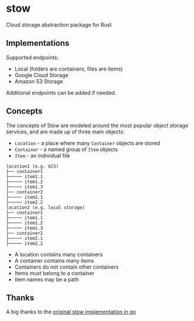 # stow
Cloud storage abstraction package for Rust

## Implementations

Supported endpoints:
* Local (folders are containers, files are items)
* Google Cloud Storage
* Amazon S3 Storage

Additional endpoints can be added if needed.

## Concepts

The concepts of Stow are modeled around the most popular object storage services, and are made up of three main objects:

* `Location` - a place where many `Container` objects are stored
* `Container` - a named group of `Item` objects
* `Item` - an individual file

```
location1 (e.g. GCS)
├── container1
├───── item1.1
├───── item1.2
├───── item1.3
├── container2
├───── item2.1
├───── item2.2
location2 (e.g. local storage)
├── container1
├───── item1.1
├───── item1.2
├───── item1.3
├── container2
├───── item2.1
├───── item2.2
```

* A location contains many containers
* A container contains many items
* Containers do not contain other containers
* Items must belong to a container
* Item names may be a path

## Thanks

A big thanks to the [original stow implementation in go](https://github.com/graymeta/stow)